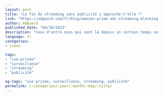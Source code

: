 ```yaml
---
layout: post
title: "La fin du streaming sans publicité s'approche-t'elle ?"
link: "https://adguard.com/fr/blog/amazon-prime-ads-streaming-blocking.html"
author: AdGuard
published_date: "04/10/2023"
description: "Ceux d'entre nous qui sont là depuis un certain temps se souviennent peut-être de l'époque heureuse où le streaming était fortement associé à une expérience sans publicité. Lassés des pauses publicitaires de la télévision câblée (et ne parlons même pas de la télévision linéaire), nous considérions le streaming comme une alternative saine à la télévision classique, sans choix et chargée de publicité."
language: fr
categories:
- Liens

tags:
- "vie-privée"
- "surveillance"
- "streaming"
- "publicité"

og-tags: "vie-privée, surveillance, streaming, publicité"
permalink: /:categories/:year/:month/:day/:title/
---
```

